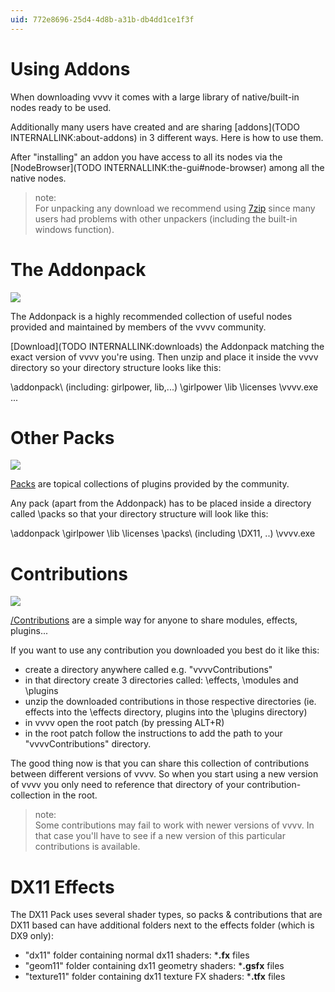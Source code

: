 ```yaml
---
uid: 772e8696-25d4-4d8b-a31b-db4dd1ce1f3f
---
```


# Using Addons

When downloading vvvv it comes with a large library of native/built-in nodes ready to be used.   

Additionally many users have created and are sharing [addons](TODO INTERNALLINK:about-addons) in 3 different ways. Here is how to use them.  

After "installing" an addon you have access to all its nodes via the [NodeBrowser](TODO INTERNALLINK:the-gui#node-browser) among all the native nodes.   



>note:  
For unpacking any download we recommend using <a href="http://www.7-zip.org/" class="extURL" target="_blank">7zip</a> since many users had problems with other unpackers (including the built-in windows function).  
  



# The Addonpack

![](~/img/Addons_Addonpack2.png "")   


The Addonpack is a highly recommended collection of useful nodes provided and maintained by members of the vvvv community.   

[Download](TODO INTERNALLINK:downloads) the Addonpack matching the exact version of vvvv you're using. Then unzip and place it inside the vvvv directory so your directory structure looks like this:  

 \addonpack\ (including: girlpower, lib,...)
 \girlpower
 \lib
 \licenses
 \vvvv.exe
 ...


# Other Packs

![](~/img/Addons_Packs.png "")   


<a href="https://vvvv.org/contributions/7934/all" class="extURL" target="_blank">Packs</a> are topical collections of plugins provided by the community.   

Any pack (apart from the Addonpack) has to be placed inside a directory called \packs so that your directory structure will look like this:  

 \addonpack 
 \girlpower
 \lib
 \licenses
 \packs\ (including \DX11, ..)
 \vvvv.exe


# Contributions

![](~/img/Addons_Contribs.png "")   




[/Contributions](https://vvvv.org/Contributions) are a simple way for anyone to share modules, effects, plugins...   

If you want to use any contribution you downloaded you best do it like this:  
* create a directory anywhere called e.g. "vvvvContributions"  
* in that directory create 3 directories called: \effects, \modules and \plugins   
* unzip the downloaded contributions in those respective directories (ie. effects into the \effects directory, plugins into the \plugins directory)  
* in vvvv open the root patch (by pressing ALT+R)  
* in the root patch follow the instructions to add the path to your "vvvvContributions" directory.   

The good thing now is that you can share this collection of contributions between different versions of vvvv. So when you start using a new version of vvvv you only need to reference that directory of your contribution-collection in the root.   
>note:  
Some contributions may fail to work with newer versions of vvvv. In that case you'll have to see if a new version of this particular contributions is available.  
  


# DX11 Effects


The DX11 Pack uses several shader types, so packs & contributions that are DX11 based can have additional folders next to the effects folder (which is DX9 only):  
* "dx11" folder containing normal dx11 shaders: ***.fx** files  
* "geom11" folder containing dx11 geometry shaders: ***.gsfx** files  
* "texture11" folder containing dx11 texture FX shaders: ***.tfx** files  
